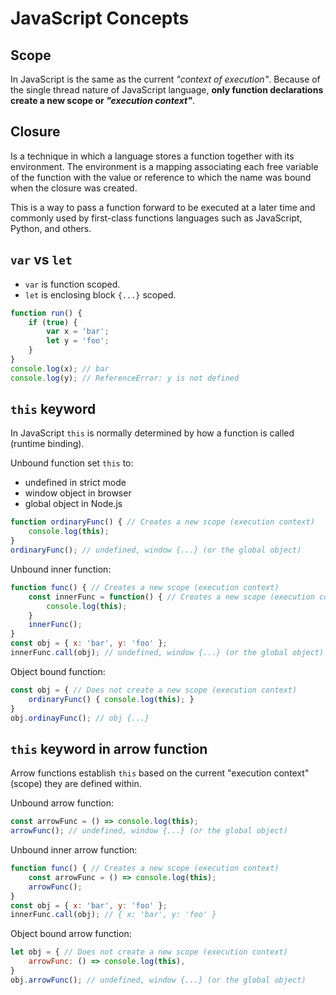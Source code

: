# JavaScript Concepts

## Scope
In JavaScript is the same as the current _"context of execution"_.
Because of the single thread nature of JavaScript language,
**only function declarations create a new scope or _"execution context"_**.

## Closure
Is a technique in which a language stores a function together with its
environment. The environment is a mapping associating each free variable of
the function with the value or reference to which the name was bound when the
closure was created.

This is a way to pass a function forward to be executed at a later time and
commonly used by first-class functions languages such as JavaScript, Python,
and others.

## `var` vs `let`
* `var` is function scoped.
* `let` is enclosing block `{...}` scoped.

```javascript
function run() {
    if (true) {
        var x = 'bar';
        let y = 'foo';
    }
}
console.log(x); // bar
console.log(y); // ReferenceError: y is not defined
```


## `this` keyword
In JavaScript `this` is normally determined by how a function is called (runtime binding).

Unbound function set `this` to:
* undefined in strict mode
* window object in browser
* global object in Node.js

```javascript
function ordinaryFunc() { // Creates a new scope (execution context)
    console.log(this);
}
ordinaryFunc(); // undefined, window {...} (or the global object)
```

Unbound inner function:
```javascript
function func() { // Creates a new scope (execution context)
    const innerFunc = function() { // Creates a new scope (execution context)
        console.log(this);
    }
    innerFunc();
}
const obj = { x: 'bar', y: 'foo' };
innerFunc.call(obj); // undefined, window {...} (or the global object)
```
Object bound function:
```javascript
const obj = { // Does not create a new scope (execution context)
    ordinaryFunc() { console.log(this); }
}
obj.ordinayFunc(); // obj {...}
```

## `this` keyword in arrow function
Arrow functions establish `this` based on the current "execution context" (scope)
they are defined within.

Unbound arrow function:
```javascript
const arrowFunc = () => console.log(this);
arrowFunc(); // undefined, window {...} (or the global object)
```

Unbound inner arrow function:
```javascript
function func() { // Creates a new scope (execution context)
    const arrowFunc = () => console.log(this);
    arrowFunc();
}
const obj = { x: 'bar', y: 'foo' };
innerFunc.call(obj); // { x: 'bar', y: 'foo' }
```

Object bound arrow function:
```javascript
let obj = { // Does not create a new scope (execution context)
    arrowFunc: () => console.log(this),
}
obj.arrowFunc(); // undefined, window {...} (or the global object)
```

